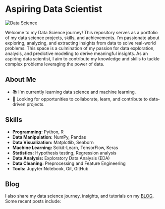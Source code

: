 # Aspiring Data Scientist

![Data Science](https://img.shields.io/badge/Data-Science-brightgreen)

Welcome to my Data Science journey! This repository serves as a portfolio of my data science projects, skills, and achievements. I'm passionate about exploring, analyzing, and extracting insights from data to solve real-world problems. This space is a culmination of my passion for data exploration, analysis, and predictive modeling to derive meaningful insights. As an aspiring data scientist, I aim to contribute my knowledge and skills to tackle complex problems leveraging the power of data.

## About Me

- 📚 I'm currently learning data science and machine learning.
- 💼 Looking for opportunities to collaborate, learn, and contribute to data-driven projects.

## Skills

- **Programming:** Python, R
- **Data Manipulation:** NumPy, Pandas
- **Data Visualization:** Matplotlib, Seaborn
- **Machine Learning:** Scikit-Learn, TensorFlow, Keras
- **Statistics:** Hypothesis testing, Regression analysis
- **Data Analysis:** Exploratory Data Analysis (EDA)
- **Data Cleaning:** Preprocessing and Feature Engineering
- **Tools:** Jupyter Notebook, Git, GitHub


## Blog

I also share my data science journey, insights, and tutorials on my [BLOG](https://hashnode.com/@omsadul). Some recent posts include:


